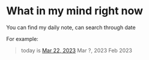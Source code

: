 # What in my mind right now

You can find my daily note, can search through date

For example:
> today is [Mar 22, 2023](Mar%2022,%202023.md)
> Mar ?, 2023
> Feb
> 2023 